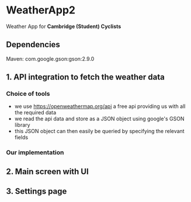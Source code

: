 # WeatherApp2
Weather App for **Cambridge (Student) Cyclists** 

## Dependencies
Maven: com.google.gson:gson:2.9.0

## 1. API integration to fetch the weather data

### Choice of tools  
- we use https://openweathermap.org/api a free api providing us with all the required data
- we read the api data and store as a JSON object using google's GSON library 
- this JSON object can then easily be queried by specifying the relevant fields 

### Our implementation 




## 2. Main screen with UI 

## 3. Settings page 
